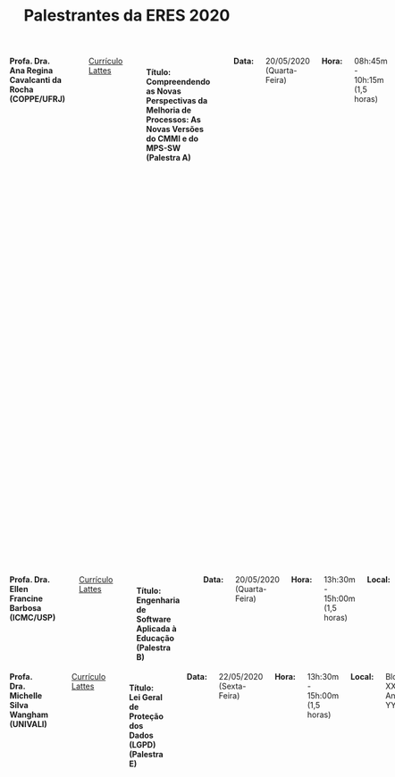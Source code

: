 ﻿---
layout: page-fullwidth
title: "Palestrantes da ERES 2020"
subheadline: ""
permalink: "/palestras/"
header:
   image_fullwidth: banner_eres2020.png
---

<div class="row t30">
	<div class="medium-16 columns">
        <img src="{{ site.urlimg }}rocha.jpeg" alt="" align="center"><br>
        <b>Profa. Dra. Ana Regina Cavalcanti da Rocha (COPPE/UFRJ)</b><br>		
		<a href="http://lattes.cnpq.br/6344175997146758" target="_blank">Currículo Lattes</a><br>		
		<h4>Título: Compreendendo as Novas Perspectivas da Melhoria de Processos: As Novas Versões do CMMI e do MPS-SW (Palestra A) </h4><br>		
		<b>Data:</b> 20/05/2020 (Quarta-Feira) <br>
		<b>Hora:</b> 08h:45m - 10h:15m (1,5 horas) <br>
		<b>Local:</b> Bloco XXX - Anfiteatro YYY<br><br>	
		<br>
		<p class="text-justify"><b>Resumo:</b> Esta palestra mostrará a importância da melhoria de processos e os benefícios que traz às empresas. Apresentará os novos modelos CMMI-DEV v 2.0 e MPS-SW:2020 e as novas perspectivas para a melhoria de processos e produtividade nas empresas. Será também apresentado como dar início à melhoria de processos com o MPS e sua compatibilidade com os métodos ágeis. Por fim, será  mostrada a compatibilidade entre os modelos CMMI e MPS-SW.</p>
		<br><br>
		<p class="text-justify"><b>Bio:</b> Professora titular da COPPE/UFRJ, pesquisadora na área de Engenharia de Software, orientou mais de 100 teses e dissertações na área de Qualidade de Software. Formada em Matemática pela UFRJ, com mestrado e doutorado pela PUC-RIO. Em 2010, recebeu o Prêmio Internacional Anita Borg de Agentes de Mudança (EUA), por sua atuação como desenvolvedora do potencial das mulheres na área de tecnologia. Foi responsável pela definição do modelo de melhoria de processos MR-MPS-SW, atualmente com mais de 700 empresas avaliadas. Trabalha com melhoria de processos baseada em multi-modelos, tendo sido a criadora do modelo QPS para Qualidade de Produto de Software.</p>
    </div><!-- /.medium-4.columns -->
</div><!-- /.medium-4.columns -->

<div class="row t30">
	<div class="medium-16 columns">
        <img src="{{ site.urlimg }}barbosa.jpg" alt="" align="center"><br>
        <b>Profa. Dra. Ellen Francine Barbosa (ICMC/USP)</b><br>		
		<a href="http://lattes.cnpq.br/7913302545613108" target="_blank">Currículo Lattes</a><br>		
		<h4>Título: Engenharia de Software Aplicada à Educação (Palestra B) </h4><br>		
		<b>Data:</b> 20/05/2020 (Quarta-Feira) <br>
		<b>Hora:</b> 13h:30m - 15h:00m (1,5 horas) <br>
		<b>Local:</b> Bloco XXX - Anfiteatro YYY<br><br>	
		<br>
		<p class="text-justify"><b>Resumo:</b>.</p>
		<br><br>
		<p class="text-justify"><b>Bio:</b>.</p>
    </div><!-- /.medium-4.columns -->
</div><!-- /.medium-4.columns -->

<div class="row t30">
	<div class="medium-16 columns">
        <img src="{{ site.urlimg }}semfoto.jpg" alt="" align="center"><br>
        <b>Profa. Dra. Michelle Silva Wangham (UNIVALI)</b><br>		
		<a href="http://lattes.cnpq.br/7913302545613108" target="_blank">Currículo Lattes</a><br>		
		<h4>Título: Lei Geral de Proteção dos Dados (LGPD) (Palestra E) </h4><br>		
		<b>Data:</b> 22/05/2020 (Sexta-Feira) <br>
		<b>Hora:</b> 13h:30m - 15h:00m (1,5 horas) <br>
		<b>Local:</b> Bloco XXX - Anfiteatro YYY<br><br>	
		<br>
		<p class="text-justify"><b>Resumo:</b>.</p>
		<br><br>
		<p class="text-justify"><b>Bio:</b>.</p>
    </div><!-- /.medium-4.columns -->
</div><!-- /.medium-4.columns -->



<div class="row t30">	
	<img src="{{ site.urlimg }}promocao_apoio_logos.png" alt="" align="center">
</div><!-- /.row -->